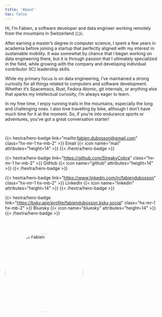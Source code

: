 ```yaml
---
title: 'About'
toc: false
---
```


Hi, I’m Fabien, a software developer and data engineer working remotely from the mountains in Switzerland 🇨🇭.

After earning a master’s degree in computer science, I spent a few years in academia before joining a startup that perfectly aligned with my interest in sustainable mobility. It was somewhat by chance that I began working on data engineering there, but it is through passion that I ultimately specialized in the field, while growing with the company and developing individual contributor (IC) leadership skills.

While my primary focus is on data engineering, I’ve maintained a strong curiosity for all things related to computers and software development. Whether it’s Spacemacs, Rust, Fedora Atomic, git internals, or anything else that sparks my intellectual curiosity, I’m always eager to learn.

In my free time, I enjoy running trails in the mountains, especially the long and challenging ones. I also love travelling by bike, although I don’t have much time for it at the moment. So, if you’re into endurance sports or adventures, you’ve got a great conversation starter!

<br />

{{< hextra/hero-badge link="mailto:fabien.dubosson@gmail.com" class="hx-mr-1 hx-mb-2" >}}
  <span>Email</span>
  {{< icon name="mail" attributes="height=14" >}}
{{< /hextra/hero-badge >}}

{{< hextra/hero-badge link="https://github.com/StreakyCobra" class="hx-mr-1 hx-mb-2" >}}
  <span>GitHub</span>
  {{< icon name="github" attributes="height=14" >}}
{{< /hextra/hero-badge >}}

{{< hextra/hero-badge link="https://www.linkedin.com/in/fabiendubosson" class="hx-mr-1 hx-mb-2" >}}
  <span>LinkedIn</span>
  {{< icon name="linkedin" attributes="height=14" >}}
{{< /hextra/hero-badge >}}

{{< hextra/hero-badge link="https://bsky.app/profile/fabiendubosson.bsky.social" class="hx-mr-1 hx-mb-2" >}}
  <span>Bluesky</span>
  {{< icon name="bluesky" attributes="height=14" >}}
{{< /hextra/hero-badge >}}

<br />

<img src="/images/fabiendubosson.jpg" alt="Picture of Fabien" style="width:256px; border-radius:9999px; margin-top: 2em;"/>
